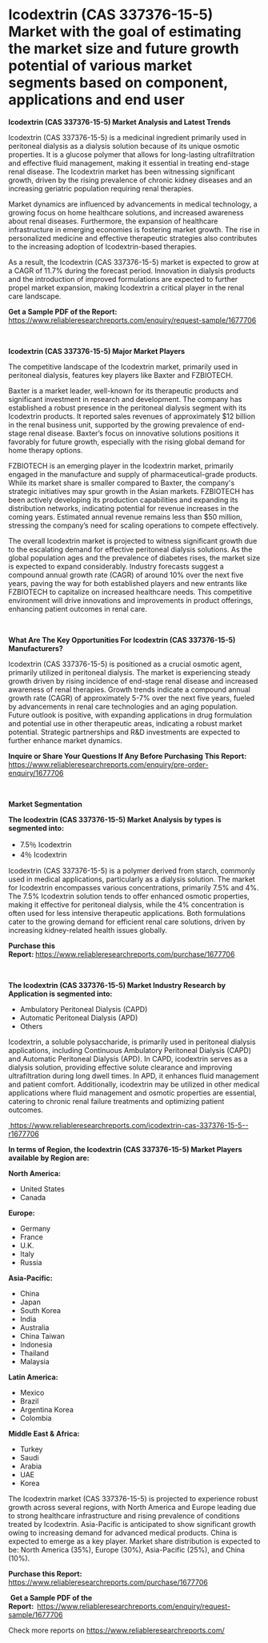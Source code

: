 <p><h1>Icodextrin (CAS 337376-15-5) Market with the goal of estimating the market size and future growth potential of various market segments based on component, applications and end user</h1></p><p><strong>Icodextrin (CAS 337376-15-5) Market Analysis and Latest Trends</strong></p>
<p><p>Icodextrin (CAS 337376-15-5) is a medicinal ingredient primarily used in peritoneal dialysis as a dialysis solution because of its unique osmotic properties. It is a glucose polymer that allows for long-lasting ultrafiltration and effective fluid management, making it essential in treating end-stage renal disease. The Icodextrin market has been witnessing significant growth, driven by the rising prevalence of chronic kidney diseases and an increasing geriatric population requiring renal therapies.</p><p>Market dynamics are influenced by advancements in medical technology, a growing focus on home healthcare solutions, and increased awareness about renal diseases. Furthermore, the expansion of healthcare infrastructure in emerging economies is fostering market growth. The rise in personalized medicine and effective therapeutic strategies also contributes to the increasing adoption of Icodextrin-based therapies. </p><p>As a result, the Icodextrin (CAS 337376-15-5) market is expected to grow at a CAGR of 11.7% during the forecast period. Innovation in dialysis products and the introduction of improved formulations are expected to further propel market expansion, making Icodextrin a critical player in the renal care landscape.</p></p>
<p><strong>Get a Sample PDF of the Report:&nbsp;</strong> <a href="https://www.reliableresearchreports.com/enquiry/request-sample/1677706?utm_campaign=2224&utm_medium=2&utm_source=Github&utm_content=ia&utm_term=25032025&utm_id=icodextrin-cas-337376-15-5">https://www.reliableresearchreports.com/enquiry/request-sample/1677706</a></p>
<p>&nbsp;</p>
<p><strong>Icodextrin (CAS 337376-15-5) Major Market Players</strong></p>
<p><p>The competitive landscape of the Icodextrin market, primarily used in peritoneal dialysis, features key players like Baxter and FZBIOTECH. </p><p>Baxter is a market leader, well-known for its therapeutic products and significant investment in research and development. The company has established a robust presence in the peritoneal dialysis segment with its Icodextrin products. It reported sales revenues of approximately $12 billion in the renal business unit, supported by the growing prevalence of end-stage renal disease. Baxter’s focus on innovative solutions positions it favorably for future growth, especially with the rising global demand for home therapy options.</p><p>FZBIOTECH is an emerging player in the Icodextrin market, primarily engaged in the manufacture and supply of pharmaceutical-grade products. While its market share is smaller compared to Baxter, the company's strategic initiatives may spur growth in the Asian markets. FZBIOTECH has been actively developing its production capabilities and expanding its distribution networks, indicating potential for revenue increases in the coming years. Estimated annual revenue remains less than $50 million, stressing the company’s need for scaling operations to compete effectively.</p><p>The overall Icodextrin market is projected to witness significant growth due to the escalating demand for effective peritoneal dialysis solutions. As the global population ages and the prevalence of diabetes rises, the market size is expected to expand considerably. Industry forecasts suggest a compound annual growth rate (CAGR) of around 10% over the next five years, paving the way for both established players and new entrants like FZBIOTECH to capitalize on increased healthcare needs. This competitive environment will drive innovations and improvements in product offerings, enhancing patient outcomes in renal care.</p></p>
<p>&nbsp;</p>
<p><strong>What Are The Key Opportunities For Icodextrin (CAS 337376-15-5) Manufacturers?</strong></p>
<p><p>Icodextrin (CAS 337376-15-5) is positioned as a crucial osmotic agent, primarily utilized in peritoneal dialysis. The market is experiencing steady growth driven by rising incidence of end-stage renal disease and increased awareness of renal therapies. Growth trends indicate a compound annual growth rate (CAGR) of approximately 5-7% over the next five years, fueled by advancements in renal care technologies and an aging population. Future outlook is positive, with expanding applications in drug formulation and potential use in other therapeutic areas, indicating a robust market potential. Strategic partnerships and R&D investments are expected to further enhance market dynamics.</p></p>
<p><strong>Inquire or Share Your Questions If Any Before Purchasing This Report:</strong> <a href="https://www.reliableresearchreports.com/enquiry/pre-order-enquiry/1677706?utm_campaign=2224&utm_medium=2&utm_source=Github&utm_content=ia&utm_term=25032025&utm_id=icodextrin-cas-337376-15-5">https://www.reliableresearchreports.com/enquiry/pre-order-enquiry/1677706</a></p>
<p>&nbsp;</p>
<p><strong>Market Segmentation</strong></p>
<p><strong>The Icodextrin (CAS 337376-15-5) Market Analysis by types is segmented into:</strong></p>
<p><ul><li>7.5％ Icodextrin</li><li>4％ Icodextrin</li></ul></p>
<p><p>Icodextrin (CAS 337376-15-5) is a polymer derived from starch, commonly used in medical applications, particularly as a dialysis solution. The market for Icodextrin encompasses various concentrations, primarily 7.5% and 4%. The 7.5% Icodextrin solution tends to offer enhanced osmotic properties, making it effective for peritoneal dialysis, while the 4% concentration is often used for less intensive therapeutic applications. Both formulations cater to the growing demand for efficient renal care solutions, driven by increasing kidney-related health issues globally.</p></p>
<p><strong>Purchase this Report:&nbsp;</strong><a href="https://www.reliableresearchreports.com/purchase/1677706?utm_campaign=2224&utm_medium=2&utm_source=Github&utm_content=ia&utm_term=25032025&utm_id=icodextrin-cas-337376-15-5">https://www.reliableresearchreports.com/purchase/1677706</a></p>
<p>&nbsp;</p>
<p><strong>The Icodextrin (CAS 337376-15-5) Market Industry Research by Application is segmented into:</strong></p>
<p><ul><li>Ambulatory Peritoneal Dialysis (CAPD)</li><li>Automatic Peritoneal Dialysis (APD)</li><li>Others</li></ul></p>
<p><p>Icodextrin, a soluble polysaccharide, is primarily used in peritoneal dialysis applications, including Continuous Ambulatory Peritoneal Dialysis (CAPD) and Automatic Peritoneal Dialysis (APD). In CAPD, icodextrin serves as a dialysis solution, providing effective solute clearance and improving ultrafiltration during long dwell times. In APD, it enhances fluid management and patient comfort. Additionally, icodextrin may be utilized in other medical applications where fluid management and osmotic properties are essential, catering to chronic renal failure treatments and optimizing patient outcomes.</p></p>
<p><a href="https://www.reliableresearchreports.com/icodextrin-cas-337376-15-5--r1677706?utm_campaign=2224&utm_medium=2&utm_source=Github&utm_content=ia&utm_term=25032025&utm_id=icodextrin-cas-337376-15-5">&nbsp;https://www.reliableresearchreports.com/icodextrin-cas-337376-15-5--r1677706</a></p>
<p><strong>In terms of Region, the Icodextrin (CAS 337376-15-5) Market Players available by Region are:</strong></p>
<p>
    <p> <strong> North America: </strong>
        <ul>
            <li>United States</li>
            <li>Canada</li>
        </ul>
        </p> 
    <p> <strong> Europe: </strong>
        <ul>
            <li>Germany</li>
            <li>France</li>
            <li>U.K.</li>
            <li>Italy</li>
            <li>Russia</li>
        </ul>
        </p> 
    <p> <strong> Asia-Pacific: </strong>
        <ul>
            <li>China</li>
            <li>Japan</li>
            <li>South Korea</li>
            <li>India</li>
            <li>Australia</li>
            <li>China Taiwan</li>
            <li>Indonesia</li>
            <li>Thailand</li>
            <li>Malaysia</li>
        </ul>
        </p> 
    <p> <strong> Latin America: </strong>
        <ul>
            <li>Mexico</li>
            <li>Brazil</li>
            <li>Argentina Korea</li>
            <li>Colombia</li>
        </ul>
        </p> 
    <p> <strong> Middle East & Africa: </strong>
        <ul>
            <li>Turkey</li>
            <li>Saudi</li>
            <li>Arabia</li>
            <li>UAE</li>
            <li>Korea</li>
        </ul>
    </p>
    </p>
<p><p>The Icodextrin market (CAS 337376-15-5) is projected to experience robust growth across several regions, with North America and Europe leading due to strong healthcare infrastructure and rising prevalence of conditions treated by Icodextrin. Asia-Pacific is anticipated to show significant growth owing to increasing demand for advanced medical products. China is expected to emerge as a key player. Market share distribution is expected to be: North America (35%), Europe (30%), Asia-Pacific (25%), and China (10%).</p></p>
<p><strong>Purchase this Report: </strong><a href="https://www.reliableresearchreports.com/purchase/1677706?utm_campaign=2224&utm_medium=2&utm_source=Github&utm_content=ia&utm_term=25032025&utm_id=icodextrin-cas-337376-15-5">https://www.reliableresearchreports.com/purchase/1677706</a></p>
<p>&nbsp;<strong>Get a Sample PDF of the Report:&nbsp;&nbsp;</strong><a href="https://www.reliableresearchreports.com/enquiry/request-sample/1677706?utm_campaign=2224&utm_medium=2&utm_source=Github&utm_content=ia&utm_term=25032025&utm_id=icodextrin-cas-337376-15-5">https://www.reliableresearchreports.com/enquiry/request-sample/1677706</a></p>
<p><strong></strong></p>
<p>Check more reports on <a href="https://www.reliableresearchreports.com/?utm_campaign=2224&utm_medium=2&utm_source=Github&utm_content=ia&utm_term=25032025&utm_id=icodextrin-cas-337376-15-5">https://www.reliableresearchreports.com/</a></p>